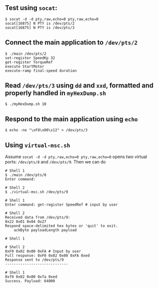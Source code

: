 ## Test using `socat`:
```
$ socat -d -d pty,raw,echo=0 pty,raw,echo=0
socat[16875] N PTY is /dev/pts/2
socat[16875] N PTY is /dev/pts/3
```
## Connect the main application to `/dev/pts/2`
```
$ ./main /dev/pts/2
set-register SpeedKp 32
get-register TorqueRef
execute StartMotor
execute-ramp final-speed duration
```
## Read `/dev/pts/3` using `dd` and `xxd`, formatted and properly handled in `myHexDump.sh`
```
$ ./myHexDump.sh 10
```
## Respond to the main application using `echo`
```
$ echo -ne "\xF0\x00\x12" > /dev/pts/3
```

## Using `virtual-msc.sh` 
Assume `socat -d -d pty,raw,echo=0 pty,raw,echo=0` opens two virtual ports: `/dev/pts/8` and `/dev/pts/9`.
Then we can do
```shell
# Shell 1
$ ./main /dev/pts/8
Enter command:

# Shell 2
$ ./virtual-msc.sh /dev/pts/9

# Shell 1
Enter command: get-register SpeedRef # input by user

# Shell 2
Received data from /dev/pts/9:
0x22 0x01 0x04 0x27
Respond space-delimited hex bytes or 'quit' to exit.
    ackByte payloadLength payload

# Shell 1

# Shell 2
0xF0 0x02 0x00 0xFA # Input by user
Full response: 0xF0 0x02 0x00 0xFA 0xed
Response sent to /dev/pts/9
-----------------------------

# Shell 1
0xf0 0x02 0x00 0xfa 0xed
Success. Payload: 64000
```